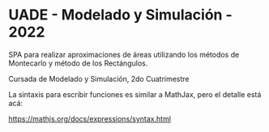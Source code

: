 # UADE - Modelado y Simulación - 2022

SPA para realizar aproximaciones de áreas utilizando los métodos de Montecarlo y método de los Rectángulos.

Cursada de Modelado y Simulación, 2do Cuatrimestre

La sintaxis para escribir funciones es similar a MathJax, pero el detalle está acá:

https://mathjs.org/docs/expressions/syntax.html
